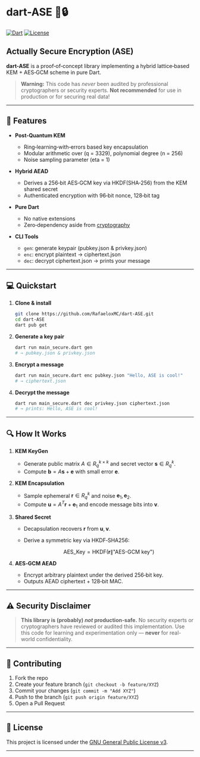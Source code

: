 # dart-ASE 🚀🔒

[![Dart](https://img.shields.io/badge/Dart-3.6.1-blue.svg)](https://dart.dev/) [![License](https://img.shields.io/badge/License-GPL-green.svg)](LICENSE)

## Actually Secure Encryption (ASE)

**dart-ASE** is a proof‑of‑concept library implementing a hybrid lattice‑based KEM + AES‑GCM scheme in pure Dart.

> **Warning:** This code has _never_ been audited by professional cryptographers or security experts. **Not recommended** for use in production or for securing real data!

---

## 🚀 Features

-   **Post‑Quantum KEM**

    -   Ring‑learning‑with‑errors based key encapsulation
    -   Modular arithmetic over \(q = 3329\), polynomial degree \(n = 256\)
    -   Noise sampling parameter \(eta = 1\)

-   **Hybrid AEAD**

    -   Derives a 256‑bit AES‑GCM key via HKDF(SHA‑256) from the KEM shared secret
    -   Authenticated encryption with 96‑bit nonce, 128‑bit tag

-   **Pure Dart**

    -   No native extensions
    -   Zero‑dependency aside from [cryptography](https://pub.dev/packages/cryptography)

-   **CLI Tools**
    -   `gen`: generate keypair (pubkey.json & privkey.json)
    -   `enc`: encrypt plaintext → ciphertext.json
    -   `dec`: decrypt ciphertext.json → prints your message

---

## 💻 Quickstart

1. **Clone & install**

    ```bash
    git clone https://github.com/RafaeloxMC/dart-ASE.git
    cd dart-ASE
    dart pub get
    ```

2. **Generate a key pair**

    ```bash
    dart run main_secure.dart gen
    # → pubkey.json & privkey.json
    ```

3. **Encrypt a message**

    ```bash
    dart run main_secure.dart enc pubkey.json "Hello, ASE is cool!"
    # → ciphertext.json
    ```

4. **Decrypt the message**

    ```bash
    dart run main_secure.dart dec privkey.json ciphertext.json
    # → prints: Hello, ASE is cool!
    ```

---

## 🔍 How It Works

1. **KEM KeyGen**

    - Generate public matrix $A\in R_q^{k\times k}$ and secret vector $\mathbf{s}\in R_q^k$.
    - Compute $\mathbf{b} = A\mathbf{s} + \mathbf{e}$ with small error $\mathbf{e}$.

2. **KEM Encapsulation**

    - Sample ephemeral $\mathbf{r}\in R_q^k$ and noise $\mathbf{e}_1,\mathbf{e}_2$.
    - Compute $\mathbf{u} = A^T\mathbf{r} + \mathbf{e}_1$ and encode message bits into $\mathbf{v}$.

3. **Shared Secret**

    - Decapsulation recovers $\mathbf{r}$ from $\mathbf{u},\mathbf{v}$.
    - Derive a symmetric key via HKDF‑SHA256:

        $$\mathrm{AES\_Key} = \mathrm{HKDF}(\mathbf{r}\|\text{"AES-GCM key"})$$

4. **AES‑GCM AEAD**

    - Encrypt arbitrary plaintext under the derived 256‑bit key.
    - Outputs AEAD ciphertext + 128‑bit MAC.

---

## ⚠️ Security Disclaimer

> **This library is (probably) _not_ production‑safe.**
> No security experts or cryptographers have reviewed or audited this implementation.
> Use this code for learning and experimentation only — **never** for real-world confidentiality.

---

## 🤝 Contributing

1. Fork the repo
2. Create your feature branch (`git checkout -b feature/XYZ`)
3. Commit your changes (`git commit -m "Add XYZ"`)
4. Push to the branch (`git push origin feature/XYZ`)
5. Open a Pull Request

---

## 📄 License

This project is licensed under the [GNU General Public License v3](LICENSE).

---
